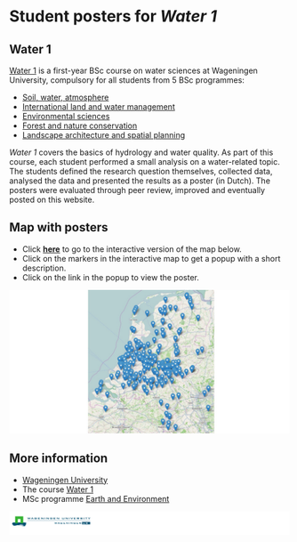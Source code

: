 
Student posters for *Water 1*
=====

Water 1
-----

[Water 1](https://ssc.wur.nl/Studiegids/Vak/HWM-10303) is a first-year BSc course on water sciences at Wageningen University, compulsory for all students from 5 BSc programmes: 
- [Soil, water, atmosphere](http://www.wageningenur.nl/nl/Onderwijs-Opleidingen/Studiekiezers-bachelor/BSc-opleidingen/BSc-Bodem-Water-Atmosfeer.htm)
- [International land and water management](http://www.wageningenur.nl/nl/Onderwijs-Opleidingen/Studiekiezers-bachelor/BSc-opleidingen/BSc-Internationaal-Land-en-Waterbeheer.htm)
- [Environmental sciences](http://www.wageningenur.nl/nl/Onderwijs-Opleidingen/Studiekiezers-bachelor/BSc-opleidingen/BSc-Milieuwetenschappen.htm) 
- [Forest and nature conservation](http://www.wageningenur.nl/nl/Onderwijs-Opleidingen/Studiekiezers-bachelor/BSc-opleidingen/BSc-Bos-en-Natuurbeheer.htm) 
- [Landscape architecture and spatial planning](http://www.wageningenur.nl/nl/Onderwijs-Opleidingen/Studiekiezers-bachelor/BSc-opleidingen/BSc-Landschapsarchitectuur-en-Ruimtelijke-Planning.htm) 

*Water 1* covers the basics of hydrology and water quality. As part of this course, each student performed a small analysis on a water-related topic. The students defined the research question themselves, collected data, analysed the data and presented the results as a poster (in Dutch). The posters were evaluated through peer review, improved and eventually posted on this website. 


Map with posters
------

- Click [**here**](http://rawgit.com/ClaudiaBrauer/Water1/master/map_posters_water1.html) to go to the interactive version of the map below. 
- Click on the markers in the interactive map to get a popup with a short description. 
- Click on the link in the popup to view the poster.

![Map with posters](figs/map_posters_water1.jpg)


More information
-----

- [Wageningen University](http://www.wageningenur.nl/en.htm)
- The course [Water 1](https://ssc.wur.nl/Studiegids/Vak/HWM-10303)
- MSc programme [Earth and Environment](http://www.wageningenur.nl/en/Education-Programmes/prospective-master-students/MSc-programmes/MSc-Earth-and-Environment.htm)


![Map with posters](figs/logo_WU.png)
